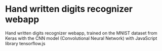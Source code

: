 # Hand written digits recognizer webapp
Hand written digits recognizer webapp, trained on the MNIST dataset from Keras with the CNN model (Convolutional Neural Network) with JavaScript library tensorflow.js

